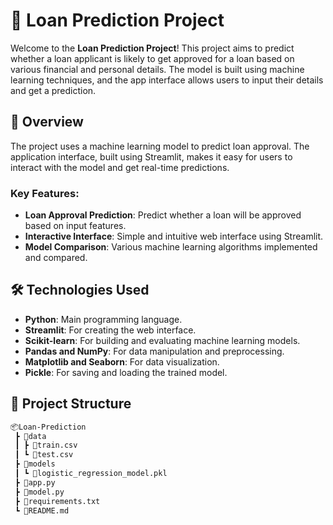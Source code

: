 # 🏦 Loan Prediction Project

Welcome to the **Loan Prediction Project**! This project aims to predict whether a loan applicant is likely to get approved for a loan based on various financial and personal details. The model is built using machine learning techniques, and the app interface allows users to input their details and get a prediction.

## 🌟 Overview

The project uses a machine learning model to predict loan approval. The application interface, built using Streamlit, makes it easy for users to interact with the model and get real-time predictions.

### Key Features:
- **Loan Approval Prediction**: Predict whether a loan will be approved based on input features.
- **Interactive Interface**: Simple and intuitive web interface using Streamlit.
- **Model Comparison**: Various machine learning algorithms implemented and compared.

## 🛠️ Technologies Used

- **Python**: Main programming language.
- **Streamlit**: For creating the web interface.
- **Scikit-learn**: For building and evaluating machine learning models.
- **Pandas and NumPy**: For data manipulation and preprocessing.
- **Matplotlib and Seaborn**: For data visualization.
- **Pickle**: For saving and loading the trained model.

## 📁 Project Structure

```bash
📦Loan-Prediction
 ┣ 📂data
 ┃ ┣ 📜train.csv
 ┃ ┗ 📜test.csv
 ┣ 📂models
 ┃ ┗ 📜logistic_regression_model.pkl
 ┣ 📜app.py
 ┣ 📜model.py
 ┣ 📜requirements.txt
 ┗ 📜README.md

